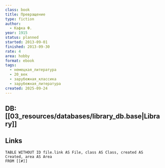 ```yaml
---
class: book
title: Превращение
type: fiction
author:
  - Кафка Ф.
year: 1915
status: planned
started: 2013-09-01
finished: 2013-09-30
rate: 4
area: hobby
format: ebook
tags:
  - немецкая_литература
  - 20_век
  - зарубежная_классика
  - зарубежная_литература
created: 2025-09-24
---
```

## DB: [[03_resources/databases/library_db.base|Library]]

## Links

```dataview
TABLE WITHOUT ID file.link AS File, class AS Class, created AS Created, area AS Area
FROM [[#]]
````